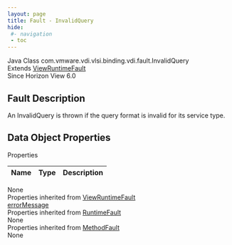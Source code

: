 ```yaml
---
layout: page
title: Fault - InvalidQuery
hide:
 #- navigation
 - toc
---
```


  
  
  



Java Class
    com.vmware.vdi.vlsi.binding.vdi.fault.InvalidQuery  
Extends
     [ViewRuntimeFault](vdi.fault.ViewRuntimeFault.md)  
Since 
    Horizon View 6.0

## Fault Description 

An InvalidQuery is thrown if the query format is invalid for its service type. 

## Data Object Properties

Properties

Name |  Type |  Description   
---|---|---  
None  
Properties inherited from [ViewRuntimeFault](vdi.fault.ViewRuntimeFault.md)  
[errorMessage](vdi.fault.ViewRuntimeFault.md#errorMessage)  
Properties inherited from [RuntimeFault](vmodl.RuntimeFault.md)  
None  
Properties inherited from [MethodFault](vmodl.MethodFault.md)  
None  
  
  
  
  
  

